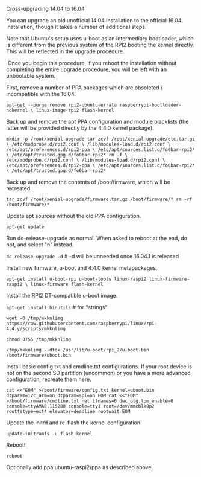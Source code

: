 Cross-upgrading 14.04 to 16.04

You can upgrade an old unofficial 14.04 installation to the official 16.04 installation, though it takes a number of additional steps.

Note that Ubuntu's setup uses u-boot as an intermediary bootloader, which is different from the previous system of the RPI2 booting the kernel directly. This will be reflected in the upgrade procedure.

 Once you begin this procedure, if you reboot the installation without completing the entire upgrade procedure, you will be left with an unbootable system. 

First, remove a number of PPA packages which are obsoleted / incompatible with the 16.04.

`apt-get --purge remove rpi2-ubuntu-errata raspberrypi-bootloader-nokernel \ linux-image-rpi2 flash-kernel`

Back up and remove the apt PPA configuration and module blacklists (the latter will be provided directly by the 4.4.0 kernel package).

`mkdir -p /root/xenial-upgrade tar zcvf /root/xenial-upgrade/etc.tar.gz \ /etc/modprobe.d/rpi2.conf \ /lib/modules-load.d/rpi2.conf \ /etc/apt/preferences.d/rpi2-ppa \ /etc/apt/sources.list.d/fo0bar-rpi2* \ /etc/apt/trusted.gpg.d/fo0bar-rpi2* rm -f \ /etc/modprobe.d/rpi2.conf \ /lib/modules-load.d/rpi2.conf \ /etc/apt/preferences.d/rpi2-ppa \ /etc/apt/sources.list.d/fo0bar-rpi2* \ /etc/apt/trusted.gpg.d/fo0bar-rpi2*`

Back up and remove the contents of /boot/firmware, which will be recreated.

`tar zcvf /root/xenial-upgrade/firmware.tar.gz /boot/firmware/* rm -rf /boot/firmware/*`

Update apt sources without the old PPA configuration.

`apt-get update`

Run do-release-upgrade as normal. When asked to reboot at the end, do not, and select "n" instead.

`do-release-upgrade -d` # -d will be unneeded once 16.04.1 is released

Install new firmware, u-boot and 4.4.0 kernel metapackages.

`apt-get install u-boot-rpi u-boot-tools linux-raspi2 linux-firmware-raspi2 \ linux-firmware flash-kernel`

Install the RPI2 DT-compatible u-boot image.

`apt-get install binutils` # for "strings" 

`wget -O /tmp/mkknlimg https://raw.githubusercontent.com/raspberrypi/linux/rpi-4.4.y/scripts/mkknlimg`

`chmod 0755 /tmp/mkknlimg` 

`/tmp/mkknlimg --dtok /usr/lib/u-boot/rpi_2/u-boot.bin /boot/firmware/uboot.bin`

Install basic config.txt and cmdline.txt configurations. If your root device is not on the second SD partition (uncommon) or you have a more advanced configuration, recreate them here.

`cat <<"EOM" >/boot/firmware/config.txt kernel=uboot.bin dtparam=i2c_arm=on dtparam=spi=on EOM cat <<"EOM" >/boot/firmware/cmdline.txt net.ifnames=0 dwc_otg.lpm_enable=0 console=ttyAMA0,115200 console=tty1 root=/dev/mmcblk0p2 rootfstype=ext4 elevator=deadline rootwait EOM`

Update the initrd and re-flash the kernel configuration.

`update-initramfs -u flash-kernel`

Reboot!

`reboot`

Optionally add ppa:ubuntu-raspi2/ppa as described above.

